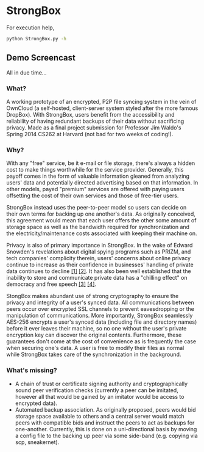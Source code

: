 StrongBox
============
For execution help,
```bash
python StrongBox.py -h
```

## Demo Screencast
All in due time...

### What?

A working prototype of an encrypted, P2P file syncing system in the vein of OwnCloud (a self-hosted, client-server  system styled after the more famous DropBox). With StrongBox, users benefit from the accessibility and reliability of having redundant backups of their data without sacrificing privacy. Made as a final project submission for Professor Jim Waldo's Spring 2014 CS262 at Harvard (not bad for two weeks of coding!).

### Why?

With any "free" service, be it e-mail or file storage, there's always a hidden cost to make things worthwhile for the service provider. Generally, this payoff comes in the form of valuable information gleaned from analyzing users' data and potentially directed advertising based on that information. In other models, payed "premium" services are offered with paying users offsetting the cost of their own services and those of free-tier users.

StrongBox instead uses the peer-to-peer model so users can decide on their own terms for backing up one another's data. As originally conceived, this agreement would mean that each user offers the other some amount of storage space as well as the bandwidth required for synchronization and the electricity/maintenance costs associated with keeping their machine on.

Privacy is also of primary importance in StrongBox. In the wake of Edward Snowden's revelations about digital spying programs such as PRIZM, and tech companies' complicity therein, users' concerns about online privacy continue to increase as their confidence in businesses' handling of private data continues to decline [[1]](http://www.truste.com/about-TRUSTe/press-room/news_us_truste_reveals_consumers_more_concerned_about_data_collection) [[2]](http://www.pewinternet.org/2013/09/05/anonymity-privacy-and-security-online/). It has also been well established that the inability to store and communicate private data has a "chilling effect" on democracy and free speech [[3]](https://www.eff.org/press/releases/eff-files-22-firsthand-accounts-how-nsa-surveillance-chilled-right-association) [[4]](http://www.presstv.com/detail/2013/11/12/334416/us-writers-scared-silent-by-nsa-spying/).

StongBox makes abundant use of strong cryptography to ensure the privacy and integrity of a user's synced data. All communications between peers occur over encrypted SSL channels to prevent eavesdropping or the manipulation of communications. More importantly, StrongBox seamlessly AES-256 encrypts a user's synced data (including file and directory names) before it ever leaves their machine, so no one without the user's private encryption key can discover the original contents. Furthermore, these guarantees don't come at the cost of convenience as is frequently the case when securing one's data. A user is free to modify their files as normal while StrongBox takes care of the synchronization in the background.

### What's missing?
* A chain of trust or certificate signing authority and cryptographically sound peer verification checks (currently a peer can be imitated, however all that would be gained by an imitator would be access to encrypted data).
* Automated backup association. As originally proposed, peers would bid storage space available to others and a central server would match peers with compatible bids and instruct the peers to act as backups for one-another. Currently, this is done on a uni-directional basis by moving a config file to the backing up peer via some side-band (e.g. copying via scp, sneakernet).